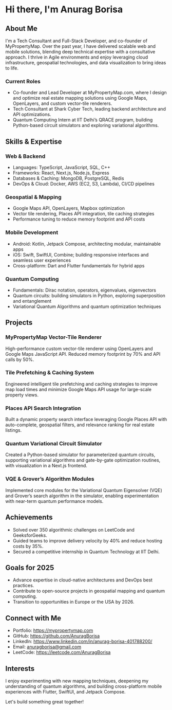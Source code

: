 # Hi there, I'm Anurag Borisa

## About Me
I'm a Tech Consultant and Full-Stack Developer, and co-founder of MyPropertyMap. Over the past year, I have delivered scalable web and mobile solutions, blending deep technical expertise with a consultative approach. I thrive in Agile environments and enjoy leveraging cloud infrastructure, geospatial technologies, and data visualization to bring ideas to life.

### Current Roles
- Co-founder and Lead Developer at MyPropertyMap.com, where I design and optimize real estate mapping solutions using Google Maps, OpenLayers, and custom vector-tile renderers.
- Tech Consultant at Shark Cyber Tech, leading backend architecture and API optimizations.
- Quantum Computing Intern at IIT Delhi’s QRACE program, building Python-based circuit simulators and exploring variational algorithms.

## Skills & Expertise

### Web & Backend
- Languages: TypeScript, JavaScript, SQL, C++
- Frameworks: React, Next.js, Node.js, Express
- Databases & Caching: MongoDB, PostgreSQL, Redis
- DevOps & Cloud: Docker, AWS (EC2, S3, Lambda), CI/CD pipelines

### Geospatial & Mapping
- Google Maps API, OpenLayers, Mapbox optimization
- Vector tile rendering, Places API integration, tile caching strategies
- Performance tuning to reduce memory footprint and API costs

### Mobile Development
- Android: Kotlin, Jetpack Compose, architecting modular, maintainable apps
- iOS: Swift, SwiftUI, Combine; building responsive interfaces and seamless user experiences
- Cross-platform: Dart and Flutter fundamentals for hybrid apps

### Quantum Computing
- Fundamentals: Dirac notation, operators, eigenvalues, eigenvectors
- Quantum circuits: building simulators in Python, exploring superposition and entanglement
- Variational Quantum Algorithms and quantum optimization techniques

## Projects

### MyPropertyMap Vector-Tile Renderer
High-performance custom vector-tile renderer using OpenLayers and Google Maps JavaScript API. Reduced memory footprint by 70% and API calls by 50%.

### Tile Prefetching & Caching System
Engineered intelligent tile prefetching and caching strategies to improve map load times and minimize Google Maps API usage for large-scale property views.

### Places API Search Integration
Built a dynamic property search interface leveraging Google Places API with auto-complete, geospatial filters, and relevance ranking for real estate listings.

### Quantum Variational Circuit Simulator
Created a Python-based simulator for parameterized quantum circuits, supporting variational algorithms and gate-by-gate optimization routines, with visualization in a Next.js frontend.

### VQE & Grover’s Algorithm Modules
Implemented core modules for the Variational Quantum Eigensolver (VQE) and Grover’s search algorithm in the simulator, enabling experimentation with near-term quantum performance models.

## Achievements
- Solved over 350 algorithmic challenges on LeetCode and GeeksforGeeks.
- Guided teams to improve delivery velocity by 40% and reduce hosting costs by 35%.
- Secured a competitive internship in Quantum Technology at IIT Delhi.

## Goals for 2025
- Advance expertise in cloud-native architectures and DevOps best practices.
- Contribute to open-source projects in geospatial mapping and quantum computing.
- Transition to opportunities in Europe or the USA by 2026.

## Connect with Me
- Portfolio: https://mypropertymap.com
- GitHub: https://github.com/AnuragBorisa
- LinkedIn: https://www.linkedin.com/in/anurag-borisa-401788200/
- Email: anuragborisa@gmail.com
- LeetCode: https://leetcode.com/AnuragBorisa

## Interests
I enjoy experimenting with new mapping techniques, deepening my understanding of quantum algorithms, and building cross-platform mobile experiences with Flutter, SwiftUI, and Jetpack Compose.

Let's build something great together!

